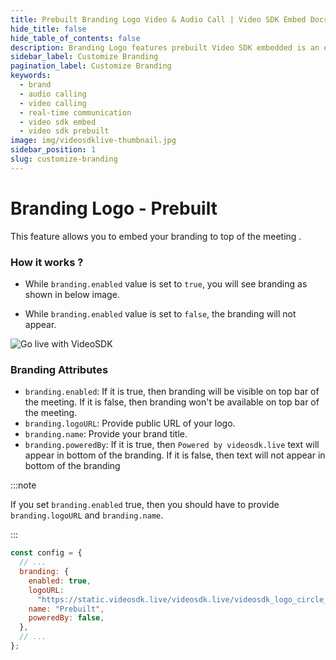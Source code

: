 ```yaml
---
title: Prebuilt Branding Logo Video & Audio Call | Video SDK Embed Docs
hide_title: false
hide_table_of_contents: false
description: Branding Logo features prebuilt Video SDK embedded is an easy-to-use video calling API. Video SDK Prebuilt makes it easy for developers to add video calls 10 in minutes to any website or app.
sidebar_label: Customize Branding
pagination_label: Customize Branding
keywords:
  - brand
  - audio calling
  - video calling
  - real-time communication
  - video sdk embed
  - video sdk prebuilt
image: img/videosdklive-thumbnail.jpg
sidebar_position: 1
slug: customize-branding
---
```


# Branding Logo - Prebuilt

This feature allows you to embed your branding to top of the meeting .

### How it works ?

- While `branding.enabled` value is set to `true`, you will see branding as shown in below image.

- While `branding.enabled` value is set to `false`, the branding will not appear.

![Go live with VideoSDK](/img/prebuilt/prebuilt-branding.png)

### Branding Attributes

- `branding.enabled`: If it is true, then branding will be visible on top bar of the meeting. If it is false, then branding won't be available on top bar of the meeting.
- `branding.logoURL`: Provide public URL of your logo.
- `branding.name`: Provide your brand title.
- `branding.poweredBy`: If it is true, then `Powered by videosdk.live` text will appear in bottom of the branding. If it is false, then text will not appear in bottom of the branding

:::note

If you set `branding.enabled` true, then you should have to provide `branding.logoURL` and `branding.name`.

:::

```js title="index.html"
const config = {
  // ...
  branding: {
    enabled: true,
    logoURL:
      "https://static.videosdk.live/videosdk.live/videosdk_logo_circle_big.png",
    name: "Prebuilt",
    poweredBy: false,
  },
  // ...
};
```
